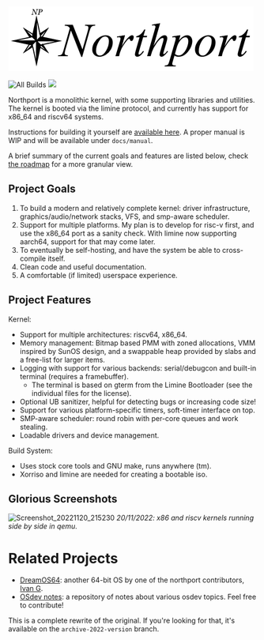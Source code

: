 ![Huge stylish northport banner](docs/images/banner.png)

![All Builds](https://github.com/DeanoBurrito/northport/actions/workflows/build-tests.yml/badge.svg) ![](https://tokei.rs/b1/github/DeanoBurrito/northport?category=code)

Northport is a monolithic kernel, with some supporting libraries and utilities. The kernel is booted via the limine protocol, and currently has support for x86_64 and riscv64 systems.

Instructions for building it yourself are [available here](docs/Building.md). A proper manual is WIP and will be available under `docs/manual`.

A brief summary of the current goals and features are listed below, check [the roadmap](docs/Roadmap.md) for a more granular view.


## Project Goals
1) To build a modern and relatively complete kernel: driver infrastructure, graphics/audio/network stacks, VFS, and smp-aware scheduler.
2) Support for multiple platforms. My plan is to develop for risc-v first, and use the x86_64 port as a sanity check. With limine now supporting aarch64, support for that may come later.
3) To eventually be self-hosting, and have the system be able to cross-compile itself.
4) Clean code and useful documentation.
5) A comfortable (if limited) userspace experience.

## Project Features
Kernel:
- Support for multiple architectures: riscv64, x86_64.
- Memory management: Bitmap based PMM with zoned allocations, VMM inspired by SunOS design, and a swappable heap provided by slabs and a free-list for larger items.
- Logging with support for various backends: serial/debugcon and built-in terminal (requires a framebuffer).
    - The terminal is based on gterm from the Limine Bootloader (see the individual files for the license).
- Optional UB sanitizer, helpful for detecting bugs or increasing code size!
- Support for various platform-specific timers, soft-timer interface on top.
- SMP-aware scheduler: round robin with per-core queues and work stealing.
- Loadable drivers and device management.

Build System:
- Uses stock core tools and GNU make, runs anywhere (tm).
- Xorriso and limine are needed for creating a bootable iso.

## Glorious Screenshots
![Screenshot_20221120_215230](https://user-images.githubusercontent.com/12033165/202898511-7e10e72c-6cfa-4f30-b7a5-3173dac36199.png)
*20/11/2022: x86 and riscv kernels running side by side in qemu.*

# Related Projects
- [DreamOS64](https://github.com/dreamos82/Dreamos64): another 64-bit OS by one of the northport contributors, [Ivan G](https://github.com/dreamos82). 
- [OSdev notes](https://github.com/dreamos82/Osdev-Notes): a repository of notes about various osdev topics. Feel free to contribute!

This is a complete rewrite of the original. If you're looking for that, it's available on the `archive-2022-version` branch.
